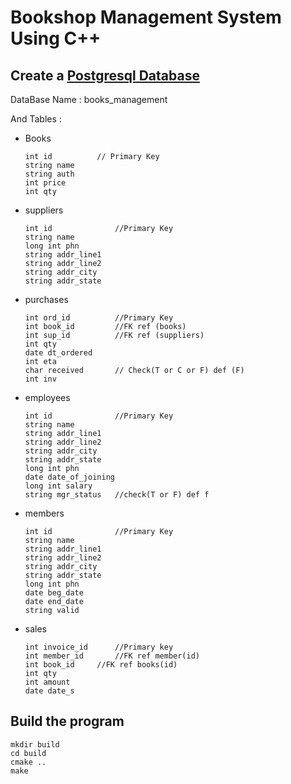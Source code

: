 # Bookshop Management System Using C++
## Create a [Postgresql Database](/database-table/README%2C.md)

DataBase Name : books_management

And Tables :

- Books

    ```
    int id			// Primary Key
    string name
    string auth
    int price
    int qty
    ```
- suppliers
    ```
    int id				//Primary Key
    string name
    long int phn
    string addr_line1
    string addr_line2
    string addr_city
    string addr_state
    ```
- purchases
    ```
    int ord_id			//Primary Key
    int book_id		    //FK ref (books)
    int sup_id			//FK ref (suppliers)
    int qty
    date dt_ordered
    int eta
    char received		// Check(T or C or F) def (F)
    int inv
    ```
- employees
    ```
    int id				//Primary Key
    string name
    string addr_line1
    string addr_line2
    string addr_city
    string addr_state
    long int phn
    date date_of_joining
    long int salary
    string mgr_status	//check(T or F) def f
    ```
- members
    ```
    int id				//Primary Key
    string name
    string addr_line1
    string addr_line2
    string addr_city
    string addr_state
    long int phn
    date beg_date
    date end_date
    string valid
    ```
- sales
    ```
    int invoice_id		//Primary key
    int member_id		//FK ref member(id)
    int book_id		//FK ref books(id)
    int qty
    int amount
    date date_s
    ```

## Build the program
```
mkdir build
cd build
cmake ..
make
```